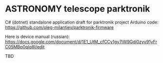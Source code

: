 # ASTRONOMY telescope parktronik

C# (dotnet) standalone application draft for parktronik project
Arduino code: https://github.com/oleg-milantiev/parktronik-firmware

Here is device manual (russian): https://docs.google.com/document/d/1E1_UtM_cfCCy1gy7iW9Gdi0zyv91yFrC05MBp0qIq8I/edit

TBD
